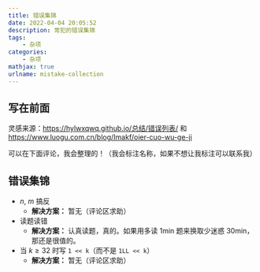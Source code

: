 ```yaml
---
title: 错误集锦
date: 2022-04-04 20:05:52
description: 常犯的错误集锦
tags:
	- 杂项
categories:
	- 杂项
mathjax: true
urlname: mistake-collection
---
```


## 写在前面

灵感来源：<https://hylwxqwq.github.io/总结/错误列表/> 和 <https://www.luogu.com.cn/blog/Imakf/oier-cuo-wu-ge-ji>

可以在下面评论，我会整理的！（我会标注名称，如果不想让我标注可以联系我）

## 错误集锦

- $n$, $m$ 搞反
  - **解决方案：** 暂无（评论区求助）
- 读题读错
  - **解决方案：** 认真读题，真的。如果用多读 1min 题来换取少迷惑 30min，那还是很值的。
- 当 $k \ge 32$ 时写 `1 << k`（而不是 `1LL << k`）
  - **解决方案：** 暂无（评论区求助）
